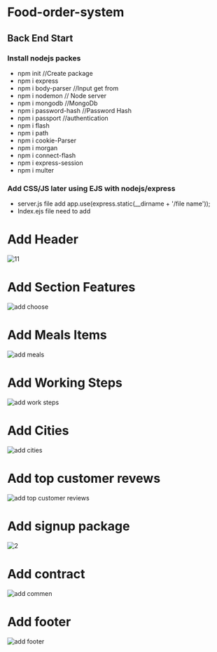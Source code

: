 # Food-order-system

## Back End Start

### Install nodejs packes
- npm init //Create package       
- npm i express  
- npm i body-parser //Input get from
- npm i nodemon  // Node server
- npm i mongodb  //MongoDb
- npm i password-hash  //Password Hash
- npm i passport //authentication
- npm i flash
- npm i path
- npm i cookie-Parser
- npm i morgan
- npm i connect-flash
- npm i express-session
- npm i multer


### Add CSS/JS later using EJS with nodejs/express
- server.js file add app.use(express.static(__dirname + '/file name'));
- Index.ejs file need to add <script src="/javascripts/jquery.js"></script>    

# Add Header
![11](https://user-images.githubusercontent.com/31995155/61857629-54cddf00-aee6-11e9-889f-511581b70b32.png)

# Add Section Features
![add choose](https://user-images.githubusercontent.com/31995155/59962095-9abc0f80-9502-11e9-8a0f-7fde8535bf43.png)

# Add Meals Items
![add meals](https://user-images.githubusercontent.com/31995155/59966243-2baedd00-953b-11e9-83b0-dd6ef9924c00.png)

# Add Working Steps
![add work steps](https://user-images.githubusercontent.com/31995155/59967765-ae8e6280-9550-11e9-8fb6-f06673f1d1cc.png)

# Add Cities
![add cities](https://user-images.githubusercontent.com/31995155/59976785-e9dd6f80-95ea-11e9-904a-37564f26952e.png)

# Add top customer revews
![add top customer reviews](https://user-images.githubusercontent.com/31995155/59979282-7a29ad80-9607-11e9-8bce-b7d3571bbd1d.png)

# Add signup package
![2](https://user-images.githubusercontent.com/31995155/61588605-68b0d280-abc0-11e9-8d30-992205368676.png)

# Add contract
![add commen](https://user-images.githubusercontent.com/31995155/59981740-d56c9780-9629-11e9-9d7b-adc8e210cfb7.png)

# Add footer
![add footer](https://user-images.githubusercontent.com/31995155/59981745-eddcb200-9629-11e9-8ee2-c6452d7952a9.png)
